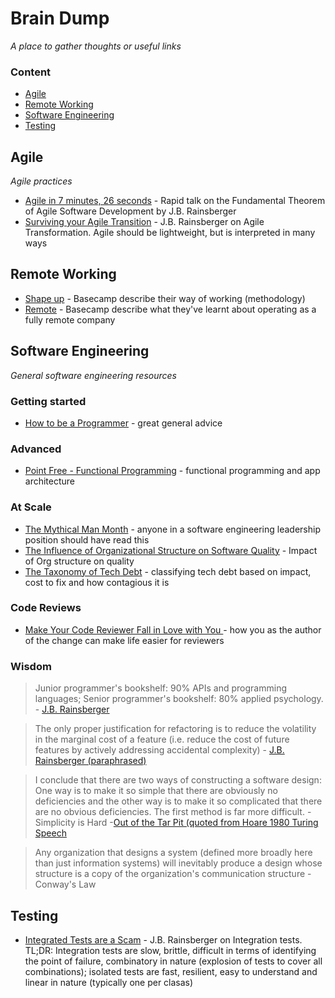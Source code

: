 # Brain Dump

_A place to gather thoughts or useful links_

### Content
- [Agile](#agile)
- [Remote Working](#remote-working)
- [Software Engineering](#software-engineering)
- [Testing](#testing)

## Agile

*Agile practices*

- [Agile in 7 minutes, 26 seconds](https://youtu.be/WSes_PexXcA) - Rapid talk on the Fundamental Theorem of Agile Software Development by J.B. Rainsberger
- [Surviving your Agile Transition](https://youtu.be/UQOmGiv7rUk) - J.B. Rainsberger on Agile Transformation. Agile should be lightweight, but is interpreted in many ways

## Remote Working

- [Shape up](https://basecamp.com/shapeup) - Basecamp describe their way of working (methodology)
- [Remote](https://basecamp.com/books/remote) - Basecamp describe what they've learnt about operating as a fully remote company

## Software Engineering

*General software engineering resources*

### Getting started

- [How to be a Programmer](https://www.doc.ic.ac.uk/~susan/475/HowToBeAProgrammer.pdf) - great general advice

### Advanced
- [Point Free - Functional Programming](https://www.pointfree.co/) - functional programming and app architecture

### At Scale
- [The Mythical Man Month](https://en.wikipedia.org/wiki/The_Mythical_Man-Month) - anyone in a software engineering leadership position should have read this
- [The Influence of Organizational Structure on Software Quality](https://www.microsoft.com/en-us/research/wp-content/uploads/2016/02/tr-2008-11.pdf) - Impact of Org structure on quality
- [The Taxonomy of Tech Debt](https://technology.riotgames.com/news/taxonomy-tech-debt) - classifying tech debt based on impact, cost to fix and how contagious it is

### Code Reviews
- [Make Your Code Reviewer Fall in Love with You
](https://mtlynch.io/code-review-love/) - how you as the author of the change can make life easier for reviewers

### Wisdom
> Junior programmer's bookshelf: 90% APIs and programming languages; Senior programmer's bookshelf: 80% applied psychology. - [J.B. Rainsberger](https://twitter.com/jbrains/status/616228270841962496?s=20)

> The only proper justification for refactoring is to reduce the volatility in the marginal cost of a feature (i.e. reduce the cost of future features by actively addressing accidental complexity) - [J.B. Rainsberger (paraphrased)](https://www.youtube.com/watch?v=UQOmGiv7rUk)

> I conclude that there are two ways of constructing a software design: One way is to make it so simple that there are obviously no deficiencies and the other way is to make it so complicated that there are no obvious deficiencies. The first method is far more difficult. - Simplicity is Hard -[Out of the Tar Pit (quoted from Hoare 1980 Turing Speech](https://blog.royalsloth.eu/articles/outOfTheTarPit.pdf)

> Any organization that designs a system (defined more broadly here than just information systems) will inevitably produce a design whose structure is a copy of the organization's communication structure - Conway's Law

## Testing
- [Integrated Tests are a Scam](https://vimeo.com/80533536) - J.B. Rainsberger on Integration tests. TL;DR: Integration tests are slow, brittle, difficult in terms of identifying the point of failure, combinatory in nature (explosion of tests to cover all combinations); isolated tests are fast, resilient, easy to understand and linear in nature (typically one per clasas)
